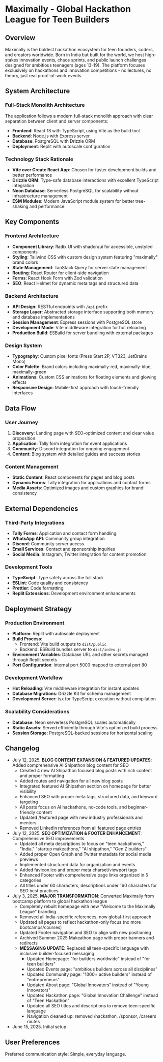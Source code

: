 # Maximally - Global Hackathon League for Teen Builders

## Overview

Maximally is the boldest hackathon ecosystem for teen founders, coders, and creators worldwide. Born in India but built for the world, we host high-stakes innovation events, chaos sprints, and public launch challenges designed for ambitious teenagers (ages 13-19). The platform focuses exclusively on hackathons and innovation competitions - no lectures, no theory, just real proof-of-work events.

## System Architecture

### Full-Stack Monolith Architecture
The application follows a modern full-stack monolith approach with clear separation between client and server components:

- **Frontend**: React 18 with TypeScript, using Vite as the build tool
- **Backend**: Node.js with Express server
- **Database**: PostgreSQL with Drizzle ORM
- **Deployment**: Replit with autoscale configuration

### Technology Stack Rationale
- **Vite over Create React App**: Chosen for faster development builds and better performance
- **Drizzle ORM**: Type-safe database interactions with excellent TypeScript integration
- **Neon Database**: Serverless PostgreSQL for scalability without infrastructure management
- **ESM Modules**: Modern JavaScript module system for better tree-shaking and performance

## Key Components

### Frontend Architecture
- **Component Library**: Radix UI with shadcn/ui for accessible, unstyled components
- **Styling**: Tailwind CSS with custom design system featuring "maximally" brand colors
- **State Management**: TanStack Query for server state management
- **Routing**: React Router for client-side navigation
- **Forms**: React Hook Form with Zod validation
- **SEO**: React Helmet for dynamic meta tags and structured data

### Backend Architecture
- **API Design**: RESTful endpoints with `/api` prefix
- **Storage Layer**: Abstracted storage interface supporting both memory and database implementations
- **Session Management**: Express sessions with PostgreSQL store
- **Development Mode**: Vite middleware integration for hot reloading
- **Production Build**: ESBuild for server bundling with external packages

### Design System
- **Typography**: Custom pixel fonts (Press Start 2P, VT323, JetBrains Mono)
- **Color Palette**: Brand colors including maximally-red, maximally-blue, maximally-green
- **Animations**: Custom CSS animations for floating elements and glowing effects
- **Responsive Design**: Mobile-first approach with touch-friendly interfaces

## Data Flow

### User Journey
1. **Discovery**: Landing page with SEO-optimized content and clear value proposition
2. **Application**: Tally form integration for event applications
3. **Community**: Discord integration for ongoing engagement
4. **Content**: Blog system with detailed guides and success stories

### Content Management
- **Static Content**: React components for pages and blog posts
- **Dynamic Forms**: Tally integration for applications and contact forms
- **Media Assets**: Optimized images and custom graphics for brand consistency

## External Dependencies

### Third-Party Integrations
- **Tally Forms**: Application and contact form handling
- **WhatsApp API**: Community group integration
- **Discord**: Community server access
- **Email Services**: Contact and sponsorship inquiries
- **Social Media**: Instagram, Twitter integration for content promotion

### Development Tools
- **TypeScript**: Type safety across the full stack
- **ESLint**: Code quality and consistency
- **Prettier**: Code formatting
- **Replit Extensions**: Development environment enhancements

## Deployment Strategy

### Production Environment
- **Platform**: Replit with autoscale deployment
- **Build Process**: 
  - Frontend: Vite build outputs to `dist/public`
  - Backend: ESBuild bundles server to `dist/index.js`
- **Environment Variables**: Database URL and other secrets managed through Replit secrets
- **Port Configuration**: Internal port 5000 mapped to external port 80

### Development Workflow
- **Hot Reloading**: Vite middleware integration for instant updates
- **Database Migrations**: Drizzle Kit for schema management
- **Development Server**: tsx for TypeScript execution without compilation

### Scalability Considerations
- **Database**: Neon serverless PostgreSQL scales automatically
- **Static Assets**: Served efficiently through Vite's optimized build process
- **Session Storage**: PostgreSQL-backed sessions for horizontal scaling

## Changelog

- July 12, 2025. **BLOG CONTENT EXPANSION & FEATURED UPDATES**: Added comprehensive AI Shipathon blog content for SEO
  - Created 4 new AI Shipathon focused blog posts with rich content and proper formatting
  - Added routes and navigation for all new blog posts
  - Integrated featured AI Shipathon section on homepage for better visibility
  - Enhanced SEO with proper meta tags, structured data, and keyword targeting
  - All posts focus on AI hackathons, no-code tools, and beginner-friendly content
  - Updated /featured page with new industry professionals and mentors
  - Removed LinkedIn references from all featured page entries
- July 12, 2025. **SEO OPTIMIZATION & FOOTER ENHANCEMENT**: Comprehensive SEO improvements
  - Updated all meta descriptions to focus on "teen hackathons," "India," "startup makeathons," "AI shipathon," "Gen Z builders"
  - Added proper Open Graph and Twitter metadata for social media previews
  - Implemented structured data for organization and events
  - Added favicon.ico and proper meta charset/viewport tags
  - Enhanced Footer with comprehensive page links organized in 5 categories
  - All titles under 60 characters, descriptions under 160 characters for SEO best practices
- July 3, 2025. **MAJOR TRANSFORMATION**: Converted Maximally from bootcamp platform to global hackathon league
  - Completely rebuilt homepage with new "Welcome to the Maximally League" branding
  - Removed all India-specific references, now global-first approach
  - Updated all pages to reflect hackathon-only focus (no more bootcamps/courses)
  - Updated Footer navigation and SEO to align with new positioning
  - Archived Summer 2025 Makeathon page with proper banners and redirects
  - **MESSAGING UPDATE**: Replaced all teen-specific language with inclusive builder-focused messaging
    - Updated Homepage: "for builders worldwide" instead of "for teen builders"
    - Updated Events page: "ambitious builders across all disciplines" 
    - Updated Community page: "1000+ active builders" instead of "entrepreneurs"
    - Updated About page: "Global Innovators" instead of "Young Innovators"
    - Updated Hackathon page: "Global Innovation Challenge" instead of "Teen Hackathon"
    - Updated all SEO titles and descriptions to remove teen-specific language
    - Navigation cleaned up: removed /hackathon, /sponsor, /careers routes
- June 15, 2025. Initial setup

## User Preferences

Preferred communication style: Simple, everyday language.
